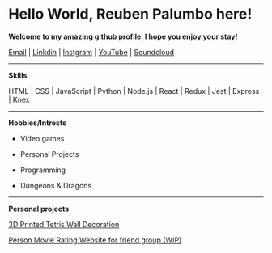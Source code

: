 # Hello World, Reuben Palumbo here!

**Welcome to my amazing github profile, I hope you enjoy your stay!**

[Email](reubensandwichthe1st@gmail.com) | [Linkdin](https://www.linkedin.com/in/reuben-palumbo/) | [Instgram](https://www.instagram.com/reubensandwichthe1st) | [YouTube](https://www.youtube.com/channel/UCgbrQeXkNC9ide1EyYd9mzA) | [Soundcloud](https://soundcloud.com/reuben-palumbo)

---

**Skills**

HTML | CSS | JavaScript | Python | Node.js | React | Redux | Jest | Express | Knex

---
**Hobbies/Intrests**

- Video games

- Personal Projects

- Programming

- Dungeons & Dragons

---

**Personal projects**

[3D Printed Tetris Wall Decoration](https://www.instagram.com/p/B93QBV4BkpS/?utm_source=ig_web_copy_link)

[Person Movie Rating Website for friend group (WIP)](https://movienknights.netlify.app/)
